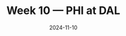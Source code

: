 ---
layout: game
title: Week 10 — PHI at DAL
season: 2024
game_id: 2024_10_PHI_DAL
week: 10
date: 2024-11-10
home_team: DAL
away_team: PHI
final_home: 
final_away: 
pbp_url: /assets/data/pbp/2024/2024_10_PHI_DAL.csv.gz
---